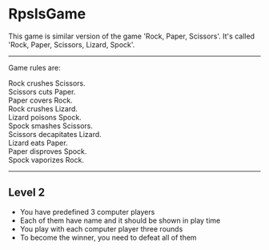 # RpslsGame

This game is similar version of the game 'Rock, Paper, Scissors'. It's called 'Rock, Paper, Scissors, Lizard, Spock'.

---
Game rules are:

Rock crushes Scissors.<br>
Scissors cuts Paper.<br>
Paper covers Rock.<br>
Rock crushes Lizard.<br>
Lizard poisons Spock.<br>
Spock smashes Scissors.<br>
Scissors decapitates Lizard.<br>
Lizard eats Paper.<br>
Paper disproves Spock.<br>
Spock vaporizes Rock.<br>

---


## Level 2

- You have predefined 3 computer players
- Each of them have name and it should be shown in play time
- You play with each computer player three rounds
- To become the winner, you need to defeat all of them